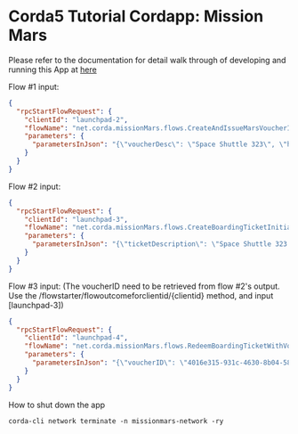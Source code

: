 # Corda5 Tutorial Cordapp: Mission Mars

Please refer to the documentation for detail walk through of developing and running this App at [here](https://docs.r3.com/en/platform/corda/5.0-dev-preview-1/tutorials/building-cordapp/c5-basic-cordapp-intro.html)


Flow #1 input: 
```json
{
  "rpcStartFlowRequest": {
    "clientId": "launchpad-2", 
    "flowName": "net.corda.missionMars.flows.CreateAndIssueMarsVoucherInitiator", 
    "parameters": { 
      "parametersInJson": "{\"voucherDesc\": \"Space Shuttle 323\", \"holder\": \"C=US, L=New York, O=Peter, OU=INC\"}" 
    } 
  } 
}
```
Flow #2 input: 
```json
{
  "rpcStartFlowRequest": {
    "clientId": "launchpad-3", 
    "flowName": "net.corda.missionMars.flows.CreateBoardingTicketInitiator", 
    "parameters": { 
      "parametersInJson": "{\"ticketDescription\": \"Space Shuttle 323 - Seat 16B\", \"daysUntilLaunch\": \"10\"}" 
    } 
  } 
}
```
Flow #3 input: (The voucherID need to be retrieved from flow #2's output. Use the /flowstarter/flowoutcomeforclientid/{clientid} method, and input [launchpad-3])
```json
{
  "rpcStartFlowRequest": {
    "clientId": "launchpad-4", 
    "flowName": "net.corda.missionMars.flows.RedeemBoardingTicketWithVoucherInitiator", 
    "parameters": { 
      "parametersInJson": "{\"voucherID\": \"4016e315-931c-4630-8b04-58ad37b8d644\", \"holder\": \"C=US, L=New York, O=Peter, OU=INC\"}" 
    } 
  } 
}
```

How to shut down the app
```
corda-cli network terminate -n missionmars-network -ry
```

